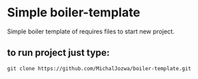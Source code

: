 # Simple boiler-template
Simple boiler template of requires files to start new project.

## to run project just type:
```
git clone https://github.com/MichalJozwa/boiler-template.git
```